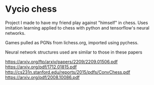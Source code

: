 # Vycio chess
Project I made to have my friend play against "himself" in chess. Uses imitation learning applied to chess with python and tensorflow's neural networks.

Games pulled as PGNs from lichess.org, imported using pychess.

Neural network structures used are similar to those in these papers

https://arxiv.org/ftp/arxiv/papers/2209/2209.01506.pdf
https://arxiv.org/pdf/1712.01815.pdf
http://cs231n.stanford.edu/reports/2015/pdfs/ConvChess.pdf
https://arxiv.org/pdf/2008.10086.pdf
